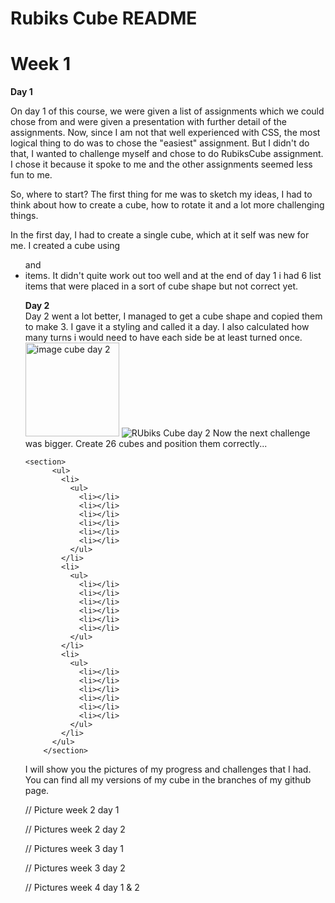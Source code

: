 # Rubiks Cube README

# Week 1

**Day 1**

On day 1 of this course, we were given a list of assignments which we could
chose from and were given a presentation with further detail of the assignments.
Now, since I am not that well experienced with CSS, the most logical thing to do
was to chose the "easiest" assignment. But I didn't do that, I wanted to challenge
myself and chose to do RubiksCube assignment. I chose it because it spoke to me and the other assignments seemed less fun to me.

So, where to start? The first thing for me was to sketch my ideas,
I had to think about how to create a cube, how to rotate it and a lot more challenging things.

In the first day, I had to create a single cube, which at it self was new for me. I created a cube using <ul> and <li> items.
It didn't quite work out too well and at the end of day 1 i had 6 list items that were placed in a sort of cube shape but not correct yet.

**Day 2**  
Day 2 went a lot better, I managed to get a cube shape and copied them to make 3. I gave it a styling and called it a day. I also calculated how many turns i would need to have each side be at least turned once.
<img src="img/cubeday2.HEIC" alt="image cube day 2" width="150px"/>
![RUbiks Cube day 2](img/cubeday2.HEIC)
Now the next challenge was bigger. Create 26 cubes and position them correctly...

```
<section>
      <ul>
        <li>
          <ul>
            <li></li>
            <li></li>
            <li></li>
            <li></li>
            <li></li>
            <li></li>
          </ul>
        </li>
        <li>
          <ul>
            <li></li>
            <li></li>
            <li></li>
            <li></li>
            <li></li>
            <li></li>
          </ul>
        </li>
        <li>
          <ul>
            <li></li>
            <li></li>
            <li></li>
            <li></li>
            <li></li>
            <li></li>
          </ul>
        </li>
      </ul>
    </section>
```

I will show you the pictures of my progress and challenges that I had. You can find all my versions of my cube in the branches of my github page.

// Picture week 2 day 1

// Pictures week 2 day 2

// Pictures week 3 day 1

// Pictures week 3 day 2

// Pictures week 4 day 1 & 2
